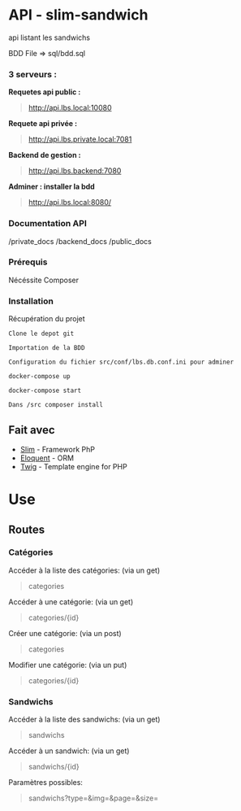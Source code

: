 # API - slim-sandwich
api listant les sandwichs

BDD File => sql/bdd.sql

### 3 serveurs :

**Requetes api public :**
>http://api.lbs.local:10080

**Requete api privée :**
>http://api.lbs.private.local:7081

**Backend de gestion :**
>http://api.lbs.backend:7080

**Adminer : installer la bdd**
>http://api.lbs.local:8080/

### Documentation API

/private_docs
/backend_docs
/public_docs

### Prérequis

Nécéssite Composer

### Installation

Récupération du projet

```
Clone le depot git
```

```
Importation de la BDD 
```

```
Configuration du fichier src/conf/lbs.db.conf.ini pour adminer
```

```
docker-compose up
```

```
docker-compose start
```

```
Dans /src composer install
```

## Fait avec

* [Slim](https://www.slimframework.com/) - Framework PhP
* [Eloquent](https://laravel.com/docs/5.0/eloquent) - ORM
* [Twig](https://twig.symfony.com/) - Template engine for PHP

# Use
## Routes

### Catégories

Accéder à la liste des catégories: (via un get)
>categories

Accéder à une catégorie: (via un get)
>categories/{id}

Créer une catégorie: (via un post)
>categories

Modifier une catégorie: (via un put)
>categories/{id}

### Sandwichs

Accéder à la liste des sandwichs: (via un get)
>sandwichs

Accéder à un sandwich: (via un get)
>sandwichs/{id}

Paramètres possibles:
>sandwichs?type=&img=&page=&size=
